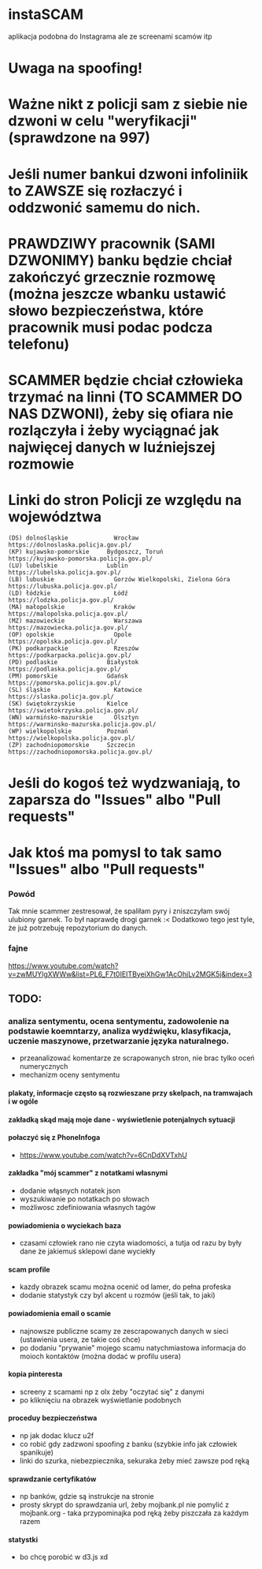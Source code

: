 # instaSCAM
aplikacja podobna do Instagrama ale ze screenami scamów itp

# Uwaga na spoofing! 
# Ważne nikt z policji sam z siebie nie dzwoni w celu "weryfikacji" (sprawdzone na 997)
# Jeśli numer bankui dzwoni infoliniik to ZAWSZE się rozłaczyć i oddzwonić samemu do nich.
# PRAWDZIWY pracownik (SAMI DZWONIMY) banku będzie chciał zakończyć grzecznie rozmowę (można jeszcze  wbanku ustawić słowo bezpieczeństwa, które pracownik musi podac podcza telefonu)
# SCAMMER będzie chciał człowieka trzymać na linni (TO SCAMMER DO NAS DZWONI), żeby się ofiara nie rozlączyła i żeby wyciągnać jak najwięcej danych w luźniejszej rozmowie


# Linki do stron Policji ze względu na województwa
```
(DS) dolnośląskie	          Wrocław                             https://dolnoslaska.policja.gov.pl/
(KP) kujawsko-pomorskie	    Bydgoszcz, Toruń                    https://kujawsko-pomorska.policja.gov.pl/
(LU) lubelskie	            Lublin                              https://lubelska.policja.gov.pl/
(LB) lubuskie	              Gorzów Wielkopolski, Zielona Góra   https://lubuska.policja.gov.pl/
(LD) łódzkie	              Łódź	                            https://lodzka.policja.gov.pl/
(MA) małopolskie	          Kraków	                            https://malopolska.policja.gov.pl/
(MZ) mazowieckie	          Warszawa                            https://mazowiecka.policja.gov.pl/
(OP) opolskie	              Opole                               https://opolska.policja.gov.pl/
(PK) podkarpackie	          Rzeszów	                            https://podkarpacka.policja.gov.pl/   
(PD) podlaskie	            Białystok                           https://podlaska.policja.gov.pl/
(PM) pomorskie	            Gdańsk                              https://pomorska.policja.gov.pl/   
(SL) śląskie	              Katowice                            https://slaska.policja.gov.pl/
(SK) świętokrzyskie	        Kielce                              https://swietokrzyska.policja.gov.pl/
(WN) warmińsko-mazurskie	  Olsztyn                             https://warminsko-mazurska.policja.gov.pl/
(WP) wielkopolskie	        Poznań                              https://wielkopolska.policja.gov.pl/
(ZP) zachodniopomorskie	    Szczecin                            https://zachodniopomorska.policja.gov.pl/
```

# Jeśli do kogoś też wydzwaniają, to zaparsza do "Issues" albo "Pull requests"
# Jak ktoś ma pomysl to tak samo "Issues" albo "Pull requests"

### Powód
Tak mnie scammer zestresował, że spaliłam pyry i zniszczyłam swój ulubiony garnek. To był naprawdę drogi garnek :<
Dodatkowo tego jest tyle, że już potrzebuję repozytorium do danych.

### fajne
https://www.youtube.com/watch?v=zwMUYlgXWWw&list=PL6_F7t0IEITByeiXhGw1AcOhjLv2MGK5j&index=3

## TODO:
### analiza sentymentu, ocena sentymentu, zadowolenie na podstawie koemntarzy, analiza wydźwięku, klasyfikacja, uczenie maszynowe, przetwarzanie języka naturalnego.
- przeanalizować komentarze ze scrapowanych stron, nie brac tylko oceń numerycznych
- mechanizm oceny sentymentu
#### plakaty, informacje często są rozwieszane przy skelpach, na tramwajach i w ogóle
#### zakładką skąd mają moje dane - wyświetlenie potenjalnych sytuacji
#### połaczyć się z PhoneInfoga
- https://www.youtube.com/watch?v=6CnDdXVTxhU
#### zakładka "mój scammer" z notatkami własnymi
- dodanie włąsnych notatek json
- wyszukiwanie po notatkach po słowach
- możliwosc zdefiniowania własnych tagów
#### powiadomienia o wyciekach baza
- czasami człowiek rano nie czyta wiadomości, a tutja od razu by były dane że jakiemuś sklepowi dane wyciekły

#### scam profile
- kazdy obrazek scamu można ocenić od lamer, do pełna profeska
- dodanie statystyk czy byl akcent u rozmów (jeśli tak, to jaki)

#### powiadomienia email o scamie
- najnowsze publiczne scamy ze zescrapowanych danych w sieci (ustawienia usera, ze takie coś chce)
- po dodaniu "prywanie" mojego scamu natychmiastowa informacja do moioch kontaktów (można dodać w profilu usera)
#### kopia pinteresta
- screeny z scamami np z olx żeby "oczytać się" z danymi
- po kliknięciu na obrazek wyświetlanie podobnych
#### proceduy bezpieczeństwa
- np jak dodac klucz u2f
- co robić gdy zadzwoni spoofing z banku (szybkie info jak człowiek spanikuje)
- linki do szurka, niebezpiecznika, sekuraka żeby mieć zawsze pod ręką
#### sprawdzanie certyfikatów
- np banków, gdzie są instrukcje na stronie
- prosty skrypt do sprawdzania url, żeby mojbank.pl nie pomylić z mojbank.org - taka przypominajka pod ręką żeby piszczała za każdym razem 
#### statystki
- bo chcę porobić w d3.js xd
